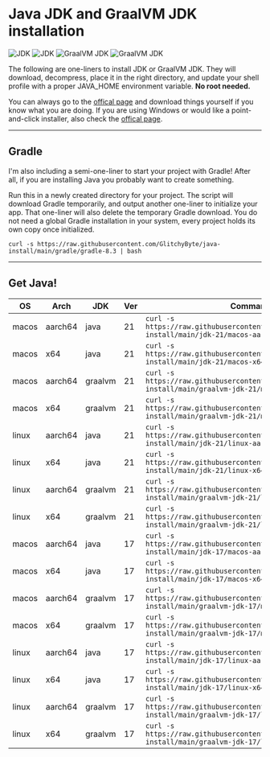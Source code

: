 # Java JDK and GraalVM JDK installation

![JDK](https://img.shields.io/badge/JDK-20-orange) ![JDK](https://img.shields.io/badge/JDK-17-orange) ![GraalVM JDK](https://img.shields.io/badge/GraalVM_JDK-20-orange) ![GraalVM JDK](https://img.shields.io/badge/GraalVM_JDK-17-orange)

The following are one-liners to install JDK or GraalVM JDK. They will download, decompress, place it in the right directory, and update your shell profile with a proper JAVA_HOME environment variable. **No root needed.**

You can always go to the [offical page](https://www.oracle.com/java/technologies/downloads/) and download things yourself if you know what you are doing. If you are using Windows or would like a point-and-click installer, also check the [offical page](https://www.oracle.com/java/technologies/downloads/).

---
## Gradle

I'm also including a semi-one-liner to start your project with Gradle! After all, if you are installing Java you probably want to create something.

Run this in a newly created directory for your project. The script will download Gradle temporarily, and output another one-liner to initialize your app. That one-liner will also delete the temporary Gradle download. You do not need a global Gradle installation in your system, every project holds its own copy once initialized.

    curl -s https://raw.githubusercontent.com/GlitchyByte/java-install/main/gradle/gradle-8.3 | bash

---
## Get Java!

| OS | Arch | JDK | Ver | Command |
|----|--------------|-----|---------|---------|
| macos | aarch64 | java | 21 | `curl -s https://raw.githubusercontent.com/GlitchyByte/java-install/main/jdk-21/macos-aarch64 \| zsh` |
| macos | x64 | java | 21 | `curl -s https://raw.githubusercontent.com/GlitchyByte/java-install/main/jdk-21/macos-x64 \| zsh` |
| macos | aarch64 | graalvm | 21 | `curl -s https://raw.githubusercontent.com/GlitchyByte/java-install/main/graalvm-jdk-21/macos-aarch64 \| zsh` |
| macos | x64 | graalvm | 21 | `curl -s https://raw.githubusercontent.com/GlitchyByte/java-install/main/graalvm-jdk-21/macos-x64 \| zsh` |
| linux | aarch64 | java | 21 | `curl -s https://raw.githubusercontent.com/GlitchyByte/java-install/main/jdk-21/linux-aarch64 \| bash` |
| linux | x64 | java | 21 | `curl -s https://raw.githubusercontent.com/GlitchyByte/java-install/main/jdk-21/linux-x64 \| bash` |
| linux | aarch64 | graalvm | 21 | `curl -s https://raw.githubusercontent.com/GlitchyByte/java-install/main/graalvm-jdk-21/linux-aarch64 \| bash` |
| linux | x64 | graalvm | 21 | `curl -s https://raw.githubusercontent.com/GlitchyByte/java-install/main/graalvm-jdk-21/linux-x64 \| bash` |
| macos | aarch64 | java | 17 | `curl -s https://raw.githubusercontent.com/GlitchyByte/java-install/main/jdk-17/macos-aarch64 \| zsh` |
| macos | x64 | java | 17 | `curl -s https://raw.githubusercontent.com/GlitchyByte/java-install/main/jdk-17/macos-x64 \| zsh` |
| macos | aarch64 | graalvm | 17 | `curl -s https://raw.githubusercontent.com/GlitchyByte/java-install/main/graalvm-jdk-17/macos-aarch64 \| zsh` |
| macos | x64 | graalvm | 17 | `curl -s https://raw.githubusercontent.com/GlitchyByte/java-install/main/graalvm-jdk-17/macos-x64 \| zsh` |
| linux | aarch64 | java | 17 | `curl -s https://raw.githubusercontent.com/GlitchyByte/java-install/main/jdk-17/linux-aarch64 \| bash` |
| linux | x64 | java | 17 | `curl -s https://raw.githubusercontent.com/GlitchyByte/java-install/main/jdk-17/linux-x64 \| bash` |
| linux | aarch64 | graalvm | 17 | `curl -s https://raw.githubusercontent.com/GlitchyByte/java-install/main/graalvm-jdk-17/linux-aarch64 \| bash` |
| linux | x64 | graalvm | 17 | `curl -s https://raw.githubusercontent.com/GlitchyByte/java-install/main/graalvm-jdk-17/linux-x64 \| bash` |
